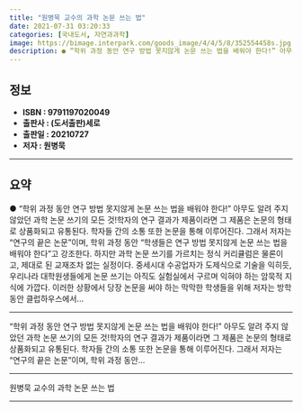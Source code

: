 ```yaml
---
title: "원병묵 교수의 과학 논문 쓰는 법"
date: 2021-07-31 03:20:33
categories: [국내도서, 자연과과학]
image: https://bimage.interpark.com/goods_image/4/4/5/8/352554458s.jpg
description: ● “학위 과정 동안 연구 방법 못지않게 논문 쓰는 법을 배워야 한다!” 아무도 알려 주지 않았던 과학 논문 쓰기의 모든 것!학자의 연구 결과가 제품이라면 그 제품은 논문의 형태로 상품화되고 유통된다. 학자들 간의 소통 또한 논문을 통해 이루어진다. 그래서 저자는 “연구의 끝은 논문”
---
```


## **정보**

- **ISBN : 9791197020049**
- **출판사 : (도서출판)세로**
- **출판일 : 20210727**
- **저자 : 원병묵**

------



## **요약**

●  “학위 과정 동안 연구 방법 못지않게 논문 쓰는 법을 배워야 한다!” 아무도 알려 주지 않았던 과학 논문 쓰기의 모든 것!학자의 연구 결과가 제품이라면 그 제품은 논문의 형태로 상품화되고 유통된다. 학자들 간의 소통 또한 논문을 통해 이루어진다. 그래서 저자는 “연구의 끝은 논문”이며, 학위 과정 동안 “학생들은 연구 방법 못지않게 논문 쓰는 법을 배워야 한다”고 강조한다. 하지만 과학 논문 쓰기를 가르치는 정식 커리큘럼은 물론이고, 제대로 된 교재조차 없는 실정이다. 중세시대 수공업자가 도제식으로 기술을 익히듯, 우리나라 대학원생들에게 논문 쓰기는 아직도 실험실에서 구르며 익혀야 하는 암묵적 지식에 가깝다. 이러한 상황에서 당장 논문을 써야 하는 막막한 학생들을 위해 저자는 방학 동안 클럽하우스에서...

------

“학위 과정 동안 연구 방법 못지않게 논문 쓰는 법을 배워야 한다!”
 아무도 알려 주지 않았던 과학 논문 쓰기의 모든 것!학자의 연구 결과가 제품이라면 그 제품은 논문의 형태로 상품화되고 유통된다. 학자들 간의 소통 또한 논문을 통해 이루어진다. 그래서 저자는 “연구의 끝은 논문”이며, 학위 과정 동안... 

------


원병묵 교수의 과학 논문 쓰는 법 

------


